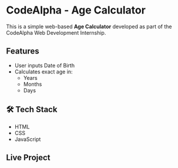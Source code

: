 # CodeAlpha - Age Calculator 

This is a simple web-based **Age Calculator** developed as part of the CodeAlpha Web Development Internship.

##  Features
- User inputs Date of Birth
- Calculates exact age in:
  - Years
  - Months
  - Days

## 🛠 Tech Stack
- HTML
- CSS
- JavaScript

##  Live Project
